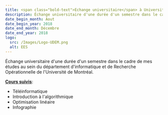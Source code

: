 ```yaml
---
title: <span class="bold-text">Echange universitaire</span> à Université de Montreal, Canada
description: Échange universitaire d'une durée d'un semestre dans le cadre de mes études.
date_begin_month: Aout
date_begin_year: 2018
date_end_month: Décembre
date_end_year: 2018
logo:
  src: /Images/Logo-UDEM.png
  alt: EES
---
```


Échange universitaire d'une durée d'un semestre dans le cadre de mes études au sein du département d'informatique et de Recherche Opérationnelle de l'Université de Montréal.

<ins>**Cours suivis**</ins>:

- Téléinformatique
- Introduction à l'algorithmique
- Optimisation linéaire
- Infographie
